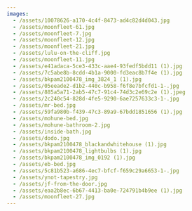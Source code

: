 ```yaml
---
images:
  - /assets/10078626-a170-4c4f-8473-ad4c82d4d043.jpg
  - /assets/moonfleet-61.jpg
  - /assets/moonfleet-7.jpg
  - /assets/moonfleet-12.jpg
  - /assets/moonfleet-21.jpg
  - /assets/lulu-on-the-cliff.jpg
  - /assets/moonfleet-11.jpg
  - /assets/e41adaca-5ce3-433c-aae4-93fedf5bdd11 (1).jpg
  - /assets/7c5abe8b-8cdd-4b1a-9000-fd3eac8b7f4e (1).jpg
  - /assets/bkpam2100478_img_3824_1 (1).jpg
  - /assets/05eeade2-d1b2-440c-b958-f6f8e7bfcfd1-1-.jpg
  - /assets/885a5a71-2ab5-47c7-91c4-74d3c2e69c2e (1).jpeg
  - /assets/2c240c54-828d-4fe5-9290-6ae7257633c3-1-.jpg
  - /assets/mr-bed.jpg
  - /assets/59fa980b-f439-47c3-89a9-67bdd1851656 (1).jpg
  - /assets/mohune-bed.jpg
  - /assets/mohune-bathroom-2.jpg
  - /assets/inside-bath.jpg
  - /assets/dodo.jpg
  - /assets/bkpam2100478_blackandwhitehouse (1).jpg
  - /assets/bkpam2100478_lightbulbs (1).jpg
  - /assets/bkpam2100478_img_0192 (1).jpg
  - /assets/eb-bed.jpg
  - /assets/5c81b523-a686-4ec7-bfcf-f659c29a6653-1-.jpg
  - /assets/ynot-tapestry.jpg
  - /assets/jf-from-the-door.jpg
  - /assets/eaa2b8ec-6b67-4413-ba0e-724791b4b9ee (1).jpg
  - /assets/moonfleet-27.jpg
---
```

